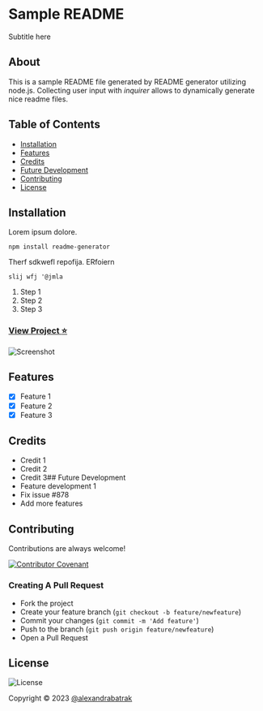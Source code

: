 # Sample README

Subtitle here

## About

This is a sample README file generated by README generator utilizing node.js. Collecting user input with _inquirer_ allows to dynamically generate nice readme files.

## Table of Contents

- [Installation](#installation)
- [Features](#features)
- [Credits](#credits)
- [Future Development](#future-development)
- [Contributing](#contributing)
- [License](#license)

## Installation

Lorem ipsum dolore.

```
npm install readme-generator
```

Therf sdkwefl repofija. ERfoiern

`slij wfj '@jmla`

1. Step 1
2. Step 2
3. Step 3

### [View Project :star:](https://alexandrabatrak.github.io/readme-generator-test)

![Screenshot](./assets/images/screenshot.png)

## Features

- [x] Feature 1
- [x] Feature 2
- [x] Feature 3

## Credits

- Credit 1
- Credit 2
- Credit 3## Future Development
- Feature development 1
- Fix issue #878
- Add more features

## Contributing

Contributions are always welcome!

[![Contributor Covenant](https://img.shields.io/badge/Contributor%20Covenant-2.1-4baaaa.svg?labelColor=2F2E32&style=for-the-badge&logo=simple-icons)](https://www.contributor-covenant.org/version/2/1/code_of_conduct/)

### Creating A Pull Request

- Fork the project
- Create your feature branch (`git checkout -b feature/newfeature`)
- Commit your changes (`git commit -m 'Add feature'`)
- Push to the branch (`git push origin feature/newfeature`)
- Open a Pull Request

## License

![License](https://img.shields.io/badge/license-APACHE2.0-3558AE.svg?labelColor=2F2E32&style=for-the-badge&logo=simple-icons)

Copyright &copy; 2023 [@alexandrabatrak](https://github.com/alexandrabatrak)
